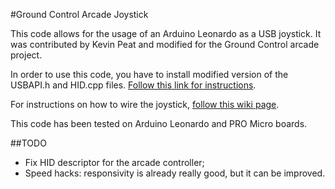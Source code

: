 #Ground Control Arcade Joystick 

This code allows for the usage of an Arduino Leonardo as a USB joystick.
It was contributed by Kevin Peat and modified for the Ground Control arcade project.

In order to use this code, you have to install modified version of the USBAPI.h and HID.cpp files. [Follow this link for instructions](http://www.imaginaryindustries.com/blog/?p=80).

For instructions on how to wire the joystick, [follow this wiki page](http://www.samuraicircuits.com/MediaWiki/index.php?title=Ground_Control_Arcade_Box). 

This code has been tested on Arduino Leonardo and PRO Micro boards.

##TODO

- Fix HID descriptor for the arcade controller;
- Speed hacks: responsivity is already really good, but it can be improved.

